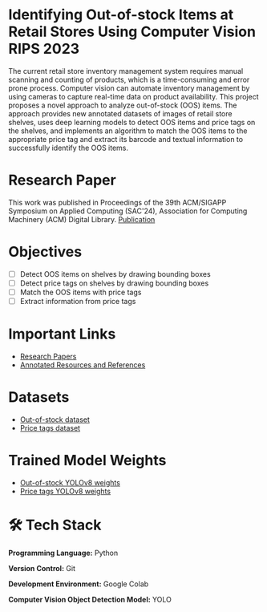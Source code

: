 # Identifying Out-of-stock Items at Retail Stores Using Computer Vision RIPS 2023

The current retail store inventory management system requires manual scanning and counting of products, which is a time-consuming and error prone process. Computer vision can automate inventory management by using cameras to capture real-time data on product availability. This project proposes a novel approach to analyze out-of-stock (OOS) items. The approach provides new annotated datasets of images of retail store shelves, uses deep learning models to detect OOS items and price tags on the shelves, and implements an algorithm to match the OOS items to the appropriate price tag and extract its barcode and textual information to successfully identify the OOS items.

# Research Paper
This work was published in Proceedings of the 39th ACM/SIGAPP Symposium on Applied Computing (SAC'24), Association for Computing Machinery (ACM) Digital Library.
[Publication](https://dl.acm.org/doi/10.1145/3605098.3636200)

# Objectives 
- [ ] Detect OOS items on shelves by drawing bounding boxes
- [ ] Detect price tags on shelves by drawing bounding boxes
- [ ] Match the OOS items with price tags
- [ ] Extract information from price tags

# Important Links
- [Research Papers](https://drive.google.com/drive/folders/1MHskfF7GpBjmuN4SobN_hn3Uytx4-7lN?usp=drive_link)
- [Annotated Resources and References](https://docs.google.com/document/d/1-vLkgiAGKqIb3-F16oKQGDn2b-iyLLTwAuERR6KOCJw/edit?usp=sharing)

# Datasets
- [Out-of-stock dataset](https://drive.google.com/file/d/18jxm-Y1uGoVaEdmMn_A8zazHV6sBnd1X/view?usp=drive_link)
- [Price tags dataset](https://drive.google.com/file/d/1Wl4qGl_1oElu81NS3c1TAYCYDNKKWeRP/view?usp=drive_link)
  
# Trained Model Weights
- [Out-of-stock YOLOv8 weights](https://drive.google.com/uc?id=1NyS5WRHIBlBT5OIbUBxPDjcX9pEP9Aq5)
- [Price tags YOLOv8 weights](https://drive.google.com/uc?id=1--b6bb8dF6gCYQQf1XS3peAQJaVrW1ln)
  
# 🛠 Tech Stack
**Programming Language:** Python

**Version Control:** Git

**Development Environment:** Google Colab

**Computer Vision Object Detection Model:** YOLO

